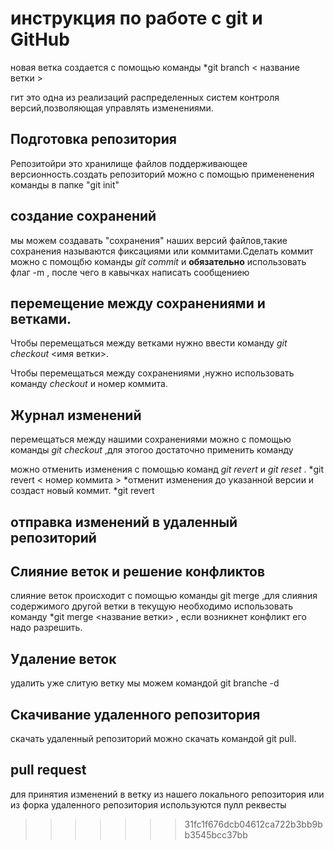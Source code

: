 
# инструкция по работе с git и GitHub





новая ветка создается с помощью команды *git branch < название ветки >



гит это одна из реализаций распределенных систем контроля версий,позволяющая управлять изменениями. 
## Подготовка репозитория 

Репозитойри это хранилище файлов поддерживающее версионность.создать репозиторий можно с помощью примененения команды в папке "git init" 

## создание сохранений

мы можем создавать "сохранения" наших версий файлов,такие сохранения называются фиксациями или коммитами.Сделать коммит можно с помощбю команды *git commit* и **обязательно** использовать флаг -m , после чего в кавычках написать сообщениею


## перемещение между сохранениями и ветками.

Чтобы перемещаться между ветками нужно ввести команду *git checkout* <имя ветки>.
 
Чтобы перемещаться между сохранениями ,нужно использовать команду *checkout* и номер коммита.

 ## Журнал изменений 
 
перемещаться между нашими сохранениями можно с помощью команды *git checkout* ,для этогоо достаточно применить команду 

можно отменить изменения с помощью команд *git revert* и *git reset* .
*git revert < номер коммита > *отменит изменения до указанной версии и создаст новый коммит.
*git revert



## отправка изменений в удаленный репозиторий

## Слияние веток и решение конфликтов
слияние веток происходит с помощью команды git merge ,для слияния содержимого другой ветки в текущую необходимо использовать команду *git merge <название ветки> , если возникнет конфликт его надо разрешить.
## Удаление веток
 удалить уже слитую ветку мы можем командой git branche -d 
 

## Скачивание удаленного репозитория

скачать удаленный репозиторий можно скачать командой git pull.

## pull request
для принятия изменений в ветку из нашего локального репозитория или из форка удаленного репозитория используются пулл реквесты
>>>>>>> 31fc1f676dcb04612ca722b3bb9bb3545bcc37bb
